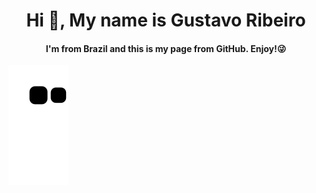 <h1 align="center">Hi 👋, My name is Gustavo Ribeiro</h1>
<h4 align="center"> I'm from Brazil and this is my page from GitHub. Enjoy!😜 </h4>

![Snake animation](https://github.com/GustavoRibeiroS/GustavoRibeiroS/blob/output/github-contribution-grid-snake.svg)


